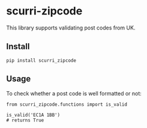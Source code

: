 # scurri-zipcode
This library supports validating post codes from UK.

## Install
`pip install scurri_zipcode`

## Usage
To check whether a post code is well formatted or not:
```
from scurri_zipcode.functions import is_valid

is_valid('EC1A 1BB')
# returns True
```